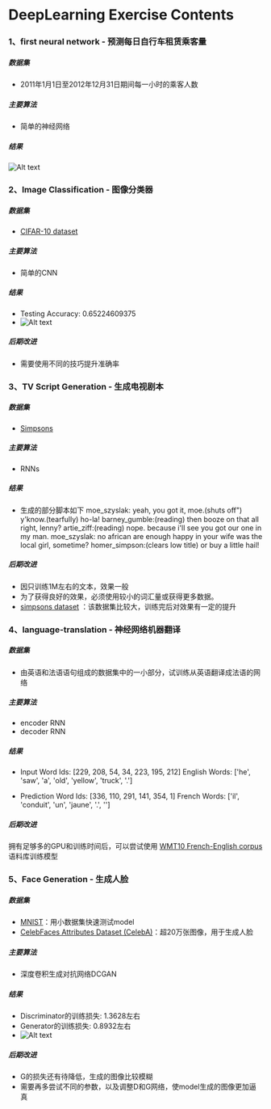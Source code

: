 # DeepLearning Exercise Contents
### 1、first neural network - 预测每日自行车租赁乘客量
##### 数据集
- 2011年1月1日至2012年12月31日期间每一小时的乘客人数
##### 主要算法
- 简单的神经网络
##### 结果
![Alt text](./1501038706440.png)

### 2、Image Classification - 图像分类器
##### 数据集
- [CIFAR-10 dataset](https://www.cs.toronto.edu/~kriz/cifar.html)
##### 主要算法
- 简单的CNN
##### 结果
- Testing Accuracy: 0.65224609375
- ![Alt text](./1501038241737.png)

##### 后期改进
- 需要使用不同的技巧提升准确率

### 3、TV Script Generation - 生成电视剧本
##### 数据集
- [Simpsons](https://www.kaggle.com/wcukierski/the-simpsons-by-the-data) 
##### 主要算法
- RNNs
##### 结果
- 生成的部分脚本如下
moe_szyslak: yeah, you got it, moe.(shuts off") y'know.(tearfully) ho-la!
barney_gumble:(reading) then booze on that all right, lenny?
artie_ziff:(reading) nope. because i'll see you got our one in my man.
moe_szyslak: no african are enough happy in your wife was the local girl, sometime?
homer_simpson:(clears low title) or buy a little hail!
##### 后期改进
- 因只训练1M左右的文本，效果一般
- 为了获得良好的效果，必须使用较小的词汇量或获得更多数据。
-  [simpsons dataset](https://www.kaggle.com/wcukierski/the-simpsons-by-the-data) ：该数据集比较大，训练完后对效果有一定的提升

### 4、language-translation - 神经网络机器翻译
##### 数据集
- 由英语和法语语句组成的数据集中的一小部分，试训练从英语翻译成法语的网络
##### 主要算法
- encoder RNN
- decoder RNN
##### 结果
- Input
  Word Ids:      [229, 208, 54, 34, 223, 195, 212]
  English Words: ['he', 'saw', 'a', 'old', 'yellow', 'truck', '.']

- Prediction
  Word Ids:      [336, 110, 291, 141, 354, 1]
  French Words: ['il', 'conduit', 'un', 'jaune', '.', '<EOS>']
##### 后期改进
拥有足够多的GPU和训练时间后，可以尝试使用 [WMT10 French-English corpus](http://www.statmt.org/wmt10/training-giga-fren.tar) 语料库训练模型

### 5、Face Generation - 生成人脸
##### 数据集
- [MNIST](http://yann.lecun.com/exdb/mnist/)：用小数据集快速测试model
- [CelebFaces Attributes Dataset (CelebA)](http://mmlab.ie.cuhk.edu.hk/projects/CelebA.html)：超20万张图像，用于生成人脸
##### 主要算法
- 深度卷积生成对抗网络DCGAN
##### 结果
- Discriminator的训练损失: 1.3628左右
- Generator的训练损失: 0.8932左右
- ![Alt text](./1501036443890.png)
##### 后期改进
- G的损失还有待降低，生成的图像比较模糊
- 需要再多尝试不同的参数，以及调整D和G网络，使model生成的图像更加逼真
